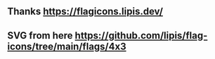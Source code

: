 ## Thanks https://flagicons.lipis.dev/

## SVG from here https://github.com/lipis/flag-icons/tree/main/flags/4x3
